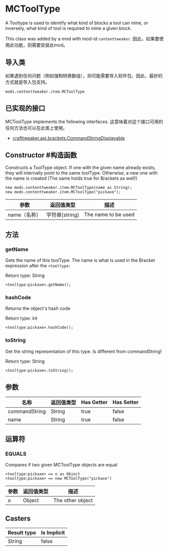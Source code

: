 # MCToolType

A Tooltype is used to identify what kind of blocks a tool can mine, or inversely, what kind of tool is required to mine a given block.

This class was added by a mod with mod-id `contenttweaker`. 因此，如果要使用此功能，则需要安装此mod。

## 导入类
如果遇到任何问题（例如强制转换数组），则可能需要导入软件包，因此，最好的方式就是导入包支持。
```zenscript
mods.contenttweaker.item.MCToolType
```

## 已实现的接口
MCToolType implements the following interfaces. 这意味着对这个接口可用的任何方法也可以在此类上使用。
- [crafttweaker.api.brackets.CommandStringDisplayable](/vanilla/api/brackets/CommandStringDisplayable)

## Constructor #构造函数
Constructs a ToolType object. If one with the given name already exists, they will internally point to the same toolType. Otherwise, a new one with the name is created (The same holds true for Brackets as well!)
```zenscript
new mods.contenttweaker.item.MCToolType(name as String);
new mods.contenttweaker.item.MCToolType("pickaxe");
```
| 参数       | 返回值类型       | 描述                  |
| -------- | ----------- | ------------------- |
| name（名称） | 字符串[string] | The name to be used |



## 方法
### getName

Gets the name of this toolType. The name is what is used in the Bracket expression after the `<tooltype:`

Return type: String

```zenscript
<tooltype:pickaxe>.getName();
```

### hashCode

Returns the object's hash code

Return type: int

```zenscript
<tooltype:pickaxe>.hashCode();
```

### toString

Get the string representation of this type. Is different from commandString!

Return type: String

```zenscript
<tooltype:pickaxe>.toString();
```


## 参数

| 名称            | 返回值类型  | Has Getter | Has Setter |
| ------------- | ------ | ---------- | ---------- |
| commandString | String | true       | false      |
| name          | String | true       | false      |

## 运算符
### EQUALS

Compares if two given MCToolType objects are equal

```zenscript
<tooltype:pickaxe> == o as Object
<tooltype:pickaxe> == new MCToolType("pickaxe")
```

| 参数 | 返回值类型  | 描述               |
| -- | ------ | ---------------- |
| o  | Object | The other object |

## Casters

| Result type | Is Implicit |
| ----------- | ----------- |
| String      | false       |

